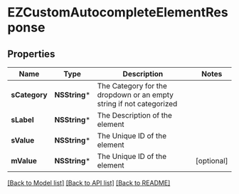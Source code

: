 # EZCustomAutocompleteElementResponse

## Properties
Name | Type | Description | Notes
------------ | ------------- | ------------- | -------------
**sCategory** | **NSString*** | The Category for the dropdown or an empty string if not categorized | 
**sLabel** | **NSString*** | The Description of the element | 
**sValue** | **NSString*** | The Unique ID of the element | 
**mValue** | **NSString*** | The Unique ID of the element | [optional] 

[[Back to Model list]](../README.md#documentation-for-models) [[Back to API list]](../README.md#documentation-for-api-endpoints) [[Back to README]](../README.md)


